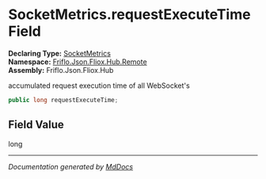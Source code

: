 ﻿<!--  
  <auto-generated>   
    The contents of this file were generated by a tool.  
    Changes to this file may be list if the file is regenerated  
  </auto-generated>   
-->

# SocketMetrics.requestExecuteTime Field

**Declaring Type:** [SocketMetrics](../index.md)  
**Namespace:** [Friflo.Json.Fliox.Hub.Remote](../../index.md)  
**Assembly:** Friflo.Json.Fliox.Hub

 accumulated request execution time of all WebSocket's 

```csharp
public long requestExecuteTime;
```

## Field Value

long

___

*Documentation generated by [MdDocs](https://github.com/ap0llo/mddocs)*
